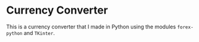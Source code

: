 # Currency Converter
This is a currency converter that I made in Python using the modules `forex-python` and `TKinter`.
